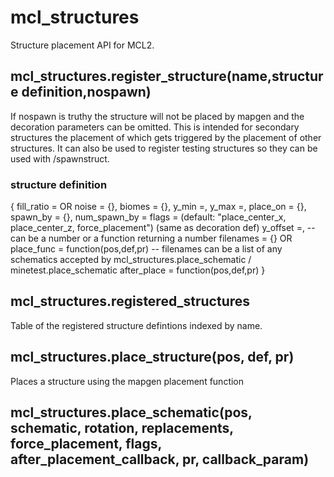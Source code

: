 # mcl_structures
Structure placement API for MCL2.

## mcl_structures.register_structure(name,structure definition,nospawn)
If nospawn is truthy the structure will not be placed by mapgen and the decoration parameters can be omitted. This is intended for secondary structures the placement of which gets triggered by the placement of other structures. It can also be used to register testing structures so they can be used with /spawnstruct.

### structure definition
{
	fill_ratio = OR noise = {},
	biomes = {},
	y_min =,
	y_max =,
	place_on = {},
	spawn_by = {},
	num_spawn_by =
	flags = (default: "place_center_x, place_center_z, force_placement")
	(same as decoration def)
	y_offset =, --can be a number or a function returning a number
	filenames = {} OR place_func = function(pos,def,pr)
	-- filenames can be a list of any schematics accepted by mcl_structures.place_schematic / minetest.place_schematic
	after_place = function(pos,def,pr)
}
## mcl_structures.registered_structures
Table of the registered structure defintions indexed by name.

## mcl_structures.place_structure(pos, def, pr)
Places a structure using the mapgen placement function

## mcl_structures.place_schematic(pos, schematic, rotation, replacements, force_placement, flags, after_placement_callback, pr, callback_param)
